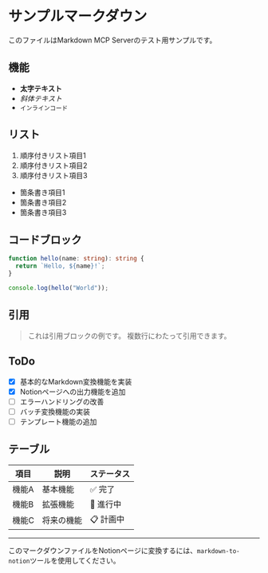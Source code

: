 # サンプルマークダウン

このファイルはMarkdown MCP Serverのテスト用サンプルです。

## 機能

- **太字テキスト**
- *斜体テキスト*
- `インラインコード`

## リスト

1. 順序付きリスト項目1
2. 順序付きリスト項目2
3. 順序付きリスト項目3

- 箇条書き項目1
- 箇条書き項目2
- 箇条書き項目3

## コードブロック

```typescript
function hello(name: string): string {
  return `Hello, ${name}!`;
}

console.log(hello("World"));
```

## 引用

> これは引用ブロックの例です。
> 複数行にわたって引用できます。

## ToDo

- [x] 基本的なMarkdown変換機能を実装
- [x] Notionページへの出力機能を追加
- [ ] エラーハンドリングの改善
- [ ] バッチ変換機能の実装
- [ ] テンプレート機能の追加

## テーブル

| 項目 | 説明 | ステータス |
|------|------|------------|
| 機能A | 基本機能 | ✅ 完了 |
| 機能B | 拡張機能 | 🚧 進行中 |
| 機能C | 将来の機能 | 📋 計画中 |

---

このマークダウンファイルをNotionページに変換するには、`markdown-to-notion`ツールを使用してください。